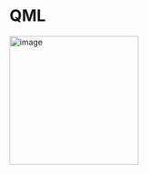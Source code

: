 # QML
 
<img width="227" alt="image" src="https://github.com/nech14/QML/assets/113244483/7fd3646c-7ac2-458d-ac34-56a3ecea17e6">
